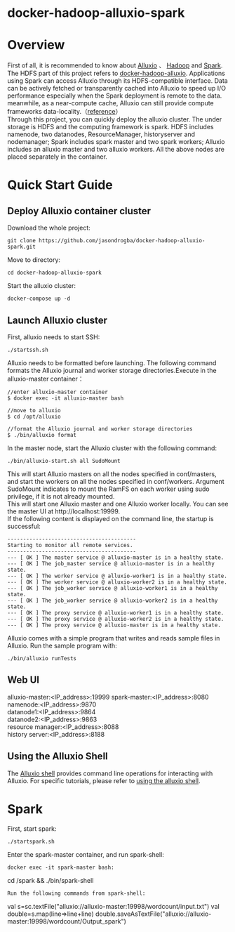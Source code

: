 # docker-hadoop-alluxio-spark
# Overview
First of all, it is recommended to know about [Alluxio](https://docs.alluxio.io/os/user/stable/en/Overview.html) 、 [Hadoop](https://hadoop.apache.org/) and [Spark](https://spark.apache.org/). The HDFS part of this project refers to [docker-hadoop-alluxio](https://github.com/jasondrogba/docker-hadoop-alluxio). Applications using Spark can access Alluxio through its HDFS-compatible interface. Data can be actively fetched or transparently cached into Alluxio to speed up I/O performance especially when the Spark deployment is remote to the data. meanwhile, as a near-compute cache, Alluxio can still provide compute frameworks data-locality.（[reference](https://docs.alluxio.io/os/user/stable/en/compute/Spark.html#:~:text=Spark%20on%20YARN-,Overview,-Applications%20using%20Spark)）  
Through this project, you can quickly deploy the alluxio cluster. The under storage is HDFS and the computing framework is spark. HDFS includes namenode, two datanodes, ResourceManager, historyserver and nodemanager; Spark includes spark master and two spark workers; Alluxio includes an alluxio master and two alluxio workers. All the above nodes are placed separately in the container.
# Quick Start Guide
## Deploy Alluxio container cluster
Download the whole project: 
```
git clone https://github.com/jasondrogba/docker-hadoop-alluxio-spark.git
```
Move to directory:
```
cd docker-hadoop-alluxio-spark
```
Start the alluxio cluster:
```
docker-compose up -d
```
## Launch Alluxio cluster
First, alluxio needs to start SSH:
```
./startssh.sh
```
Alluxio needs to be formatted before launching. The following command formats the Alluxio journal and worker storage directories.Execute in the alluxio-master container：
```
//enter alluxio-master container
$ docker exec -it alluxio-master bash

//move to alluxio
$ cd /opt/alluxio

//format the Alluxio journal and worker storage directories 
$ ./bin/alluxio format
```
In the master node, start the Alluxio cluster with the following command:
```
./bin/alluxio-start.sh all SudoMount
```
This will start Alluxio masters on all the nodes specified in conf/masters, and start the workers on all the nodes specified in conf/workers. Argument SudoMount indicates to mount the RamFS on each worker using sudo privilege, if it is not already mounted.  
This will start one Alluxio master and one Alluxio worker locally. You can see the master UI at http://localhost:19999.  
If the following content is displayed on the command line, the startup is successful:
```
-----------------------------------------
Starting to monitor all remote services.
-----------------------------------------
--- [ OK ] The master service @ alluxio-master is in a healthy state.
--- [ OK ] The job_master service @ alluxio-master is in a healthy state.
--- [ OK ] The worker service @ alluxio-worker1 is in a healthy state.
--- [ OK ] The worker service @ alluxio-worker2 is in a healthy state.
--- [ OK ] The job_worker service @ alluxio-worker1 is in a healthy state.
--- [ OK ] The job_worker service @ alluxio-worker2 is in a healthy state.
--- [ OK ] The proxy service @ alluxio-worker1 is in a healthy state.
--- [ OK ] The proxy service @ alluxio-worker2 is in a healthy state.
--- [ OK ] The proxy service @ alluxio-master is in a healthy state.
```
Alluxio comes with a simple program that writes and reads sample files in Alluxio. Run the sample program with:
```
./bin/alluxio runTests
```
## Web UI
alluxio-master:<IP_address>:19999 
spark-master:<IP_address>:8080 
namenode:<IP_address>:9870  
datanode1:<IP_address>:9864  
datanode2:<IP_address>:9863  
resource manager:<IP_address>:8088  
history server:<IP_address>:8188 
## Using the Alluxio Shell
The [Alluxio shell](https://docs.alluxio.io/os/user/stable/en/operation/User-CLI.html) provides command line operations for interacting with Alluxio. For specific tutorials, please refer to [using the alluxio shell](https://docs.alluxio.io/os/user/stable/en/overview/Getting-Started.html#:~:text=and%20worker%20respectively.-,Using%20the%20Alluxio%20Shell,-The%20Alluxio%20shell).

# Spark
First, start spark:
```
./startspark.sh
```
Enter the spark-master container, and run spark-shell:
```
docker exec -it spark-master bash:
```
cd /spark && ./bin/spark-shell
```
Run the following commands from spark-shell:
```
val s=sc.textFile("alluxio://alluxio-master:19998/wordcount/input.txt")
val double=s.map(line=>line+line)
double.saveAsTextFile("alluxio://alluxio-master:19998/wordcount/Output_spark")
```
